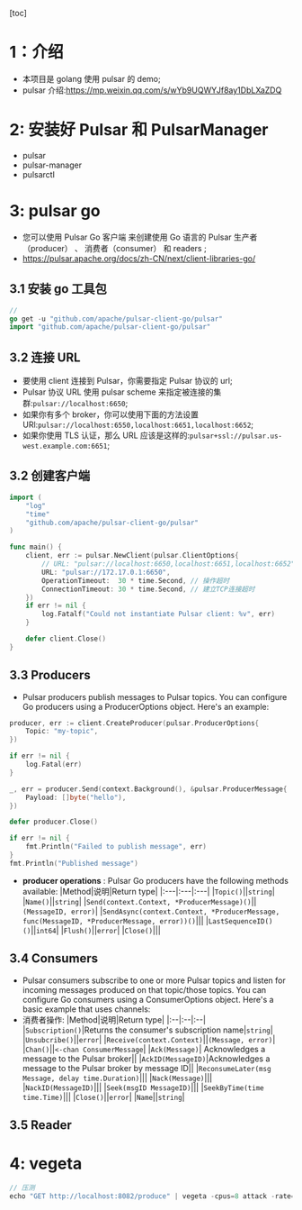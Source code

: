[toc]

# 1：介绍

- 本项目是 golang 使用 pulsar 的 demo;
- pulsar 介绍:https://mp.weixin.qq.com/s/wYb9UQWYJf8ay1DbLXaZDQ

# 2: 安装好 Pulsar 和 PulsarManager

- pulsar
- pulsar-manager
- pulsarctl

# 3: pulsar go

- 您可以使用 Pulsar Go 客户端 来创建使用 Go 语言的 Pulsar 生产者（producer） 、 消费者（consumer） 和 readers ;
- https://pulsar.apache.org/docs/zh-CN/next/client-libraries-go/

## 3.1 安装 go 工具包

```go
//
go get -u "github.com/apache/pulsar-client-go/pulsar"
import "github.com/apache/pulsar-client-go/pulsar"
```

## 3.2 连接 URL

- 要使用 client 连接到 Pulsar，你需要指定 Pulsar 协议的 url;
- Pulsar 协议 URL 使用 pulsar scheme 来指定被连接的集群:`pulsar://localhost:6650`;
- 如果你有多个 broker，你可以使用下面的方法设置 URl:`pulsar://localhost:6550,localhost:6651,localhost:6652`;
- 如果你使用 TLS 认证，那么 URL 应该是这样的:`pulsar+ssl://pulsar.us-west.example.com:6651`;

## 3.2 创建客户端

```go
import (
    "log"
    "time"
    "github.com/apache/pulsar-client-go/pulsar"
)

func main() {
    client, err := pulsar.NewClient(pulsar.ClientOptions{
        // URL: "pulsar://localhost:6650,localhost:6651,localhost:6652",
        URL: "pulsar://172.17.0.1:6650",
        OperationTimeout:  30 * time.Second, // 操作超时
        ConnectionTimeout: 30 * time.Second, // 建立TCP连接超时
    })
    if err != nil {
        log.Fatalf("Could not instantiate Pulsar client: %v", err)
    }

    defer client.Close()
}
```

## 3.3 Producers

- Pulsar producers publish messages to Pulsar topics. You can configure Go producers using a ProducerOptions object. Here's an example:

```go
producer, err := client.CreateProducer(pulsar.ProducerOptions{
    Topic: "my-topic",
})

if err != nil {
    log.Fatal(err)
}

_, err = producer.Send(context.Background(), &pulsar.ProducerMessage{
    Payload: []byte("hello"),
})

defer producer.Close()

if err != nil {
    fmt.Println("Failed to publish message", err)
}
fmt.Println("Published message")
```

- **producer operations** : Pulsar Go producers have the following methods available:
  |Method|说明|Return type|
  |:---|:---|:---|
  |`Topic()`||`string`|
  |`Name()`||`string`|
  |`Send(context.Context, *ProducerMessage)()`||`(MessageID, error)`|
  |`SendAsync(context.Context, *ProducerMessage, func(MessageID, *ProducerMessage, error))()`|||
  |`LastSequenceID()()`||`int64`|
  |`Flush()`||`error`|
  |`Close()`|||

## 3.4 Consumers

- Pulsar consumers subscribe to one or more Pulsar topics and listen for incoming messages produced on that topic/those topics. You can configure Go consumers using a ConsumerOptions object. Here's a basic example that uses channels:
- 消费者操作:
  |Method|说明|Return type|
  |:--|:--|:--|
  |`Subscription()`|Returns the consumer's subscription name|`string`|
  |`Unsubcribe()`||`error`|
  |`Receive(context.Context)`||`(Message, error)`|
  |`Chan()`||`<-chan ConsumerMessage`|
  |`Ack(Message)`| Acknowledges a message to the Pulsar broker||
  |`AckID(MessageID)`|Acknowledges a message to the Pulsar broker by message ID||
  |`ReconsumeLater(msg Message, delay time.Duration)`|||
  |`Nack(Message)`|||
  |`NackID(MessageID)`|||
  |`Seek(msgID MessageID)`|||
  |`SeekByTime(time time.Time)`|||
  |`Close()`||`error`|
  |`Name`||`string`|

## 3.5 Reader

# 4: vegeta

```go
// 压测
echo "GET http://localhost:8082/produce" | vegeta -cpus=8 attack -rate=500 -connections=10 -duration=10s | tee result.bin | vegeta report
```
